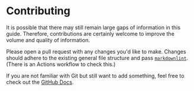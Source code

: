 # Contributing

It is possible that there may still remain large gaps of information in this guide. Therefore, contributions are certainly welcome to improve the volume and quality of information.

Please open a pull request with any changes you'd like to make. Changes should adhere to the existing general file structure and pass [`markdownlint`](https://github.com/DavidAnson/markdownlint). (There is an Actions workflow to check this.)

If you are not familiar with Git but still want to add something, feel free to check out the [GitHub Docs](https://docs.github.com/en/pull-requests).
